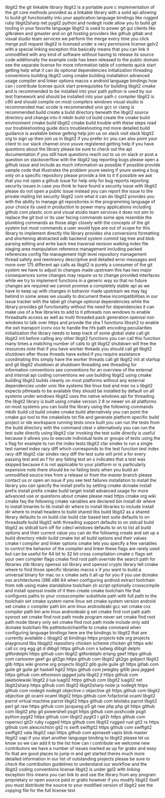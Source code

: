 libgit2 the git linkable library libgit2 is a portable pure c implementation of the git core methods provided as a linkable library with a solid api allowing to build git functionality into your application language bindings like rugged ruby libgit2sharp net pygit2 python and nodegit node allow you to build git tooling in your favorite language libgit2 is used to power git gui clients like gitkraken and gmaster and on git hosting providers like github gitlab and visual studio team services we perform the merge every time you click merge pull request libgit2 is licensed under a very permissive license gplv2 with a special linking exception this basically means that you can link it unmodified with any kind of software without having to release its source code additionally the example code has been released to the public domain see the separate license for more information table of contents quick start getting help what it can do optional dependencies initialization threading conventions building libgit2 using cmake building installation advanced usage compiler and linker options macos x android language bindings how can i contribute license quick start prerequisites for building libgit2 cmake and is recommended to be installed into your path python is used by our test framework and should be installed into your path c compiler libgit2 is c90 and should compile on most compilers windows visual studio is recommended mac xcode is recommended unix gcc or clang is recommended build create a build directory beneath the libgit2 source directory and change into it mkdir build cd build create the cmake build environment cmake build libgit2 cmake build trouble with these steps read our troubleshooting guide docs troubleshooting md more detailed build guidance is available below getting help join us on slack visit slack libgit2 org to sign up then join us in libgit2 if you prefer irc you can also point your client to our slack channel once youve registered getting help if you have questions about the library please be sure to check out the api documentation if you still have questions reach out to us on slack or post a question on stackoverflow with the libgit2 tag reporting bugs please open a github issue and include as much information as possible if possible provide sample code that illustrates the problem youre seeing if youre seeing a bug only on a specific repository please provide a link to it if possible we ask that you not open a github issue for help only for bug reports reporting security issues in case you think to have found a security issue with libgit2 please do not open a public issue instead you can report the issue to the private mailing list security libgit2 com what it can do libgit2 provides you with the ability to manage git repositories in the programming language of your choice its used in production to power many applications including github com plastic scm and visual studio team services it does not aim to replace the git tool or its user facing commands some apis resemble the plumbing commands as those align closely with the concepts of the git system but most commands a user would type are out of scope for this library to implement directly the library provides sha conversions formatting and shortening abstracted odb backend system commit tag tree and blob parsing editing and write back tree traversal revision walking index file staging area manipulation reference management including packed references config file management high level repository management thread safety and reentrancy descriptive and detailed error messages and more over 175 different api calls as libgit2 is purely a consumer of the git system we have to adjust to changes made upstream this has two major consequences some changes may require us to change provided interfaces while we try to implement functions in a generic way so that no future changes are required we cannot promise a completely stable api as we have to keep up with changes in behavior made upstream we may lag behind in some areas we usually to document these incompatibilities in our issue tracker with the label git change optional dependencies while the library provides git functionality without the need for dependencies it can make use of a few libraries to add to it pthreads non windows to enable threadsafe access as well as multi threaded pack generation openssl non windows to talk over https and provide the sha 1 functions libssh2 to enable the ssh transport iconv osx to handle the hfs path encoding peculiarities initialization the library needs to keep track of some global state call git libgit2 init before calling any other libgit2 functions you can call this function many times a matching number of calls to git libgit2 shutdown will free the resources note that if you have worker threads you should call git libgit2 shutdown after those threads have exited if you require assistance coordinating this simply have the worker threads call git libgit2 init at startup and git libgit2 shutdown at shutdown threading see threading for information conventions see conventions for an overview of the external and internal api coding conventions we use building libgit2 using cmake building libgit2 builds cleanly on most platforms without any external dependencies under unix like systems like linux bsd and mac os x libgit2 expects pthreads to be available they should be installed by default on all systems under windows libgit2 uses the native windows api for threading the libgit2 library is built using cmake version 2 8 or newer on all platforms on most systems you can build the library using the following commands mkdir build cd build cmake cmake build alternatively you can point the cmake gui tool to the cmakelists txt file and generate platform specific build project or ide workspace running tests once built you can run the tests from the build directory with the command ctest v alternatively you can run the test suite directly using libgit2 clar invoking the test suite directly is useful because it allows you to execute individual tests or groups of tests using the s flag for example to run the index tests libgit2 clar sindex to run a single test named index racy diff which corresponds to the test function test index racy diff libgit2 clar sindex racy diff the test suite will print a for every passing test and an f for any failing test an s indicates that a test was skipped because it is not applicable to your platform or is particularly expensive note there should be no failing tests when you build an unmodified source tree from a release or from the master branch please contact us or open an issue if you see test failures installation to install the library you can specify the install prefix by setting cmake dcmake install prefix install prefix cmake build target install advanced usage for more advanced use or questions about cmake please read https cmake org wiki cmake faq the following cmake variables are declared bin install dir where to install binaries to lib install dir where to install libraries to include install dir where to install headers to build shared libs build libgit2 as a shared library defaults to on build clar build clar based test suite defaults to on threadsafe build libgit2 with threading support defaults to on stdcall build libgit2 as stdcall turn off for cdecl windows defaults to on to list all build options and their current value you can do the following create and set up a build directory mkdir build cmake list all build options and their values cmake l compiler and linker options cmake lets you specify a few variables to control the behavior of the compiler and linker these flags are rarely used but can be useful for 64 bit to 32 bit cross compilation cmake c flags set your own compiler flags cmake find root path override the search path for libraries zlib library openssl ssl library and openssl crypto library tell cmake where to find those specific libraries macos x if you want to build a universal binary for mac os x cmake sets it all up for you if you use dcmake osx architectures i386 x86 64 when configuring android extract toolchain from ndk using make standalone toolchain sh script optionally crosscompile and install openssl inside of it then create cmake toolchain file that configures paths to your crosscompiler substitute path with full path to the toolchain set cmake system name linux set cmake system version android set cmake c compiler path bin arm linux androideabi gcc set cmake cxx compiler path bin arm linux androideabi g set cmake find root path path sysroot set cmake find root path mode program never set cmake find root path mode library only set cmake find root path mode include only add dcmake toolchain file pathtotoolchainfile to cmake command when configuring language bindings here are the bindings to libgit2 that are currently available c libqgit2 qt bindings https projects kde org projects playground libs libqgit2 repository chicken scheme chicken git https wiki call cc org egg git d dlibgit https github com s ludwig dlibgit delphi gitfordelphi https github com libgit2 gitfordelphi erlang geef https github com carlosmn geef go git2go https github com libgit2 git2go gobject libgit2 glib https wiki gnome org projects libgit2 glib guile guile git https gitlab com guile git guile git haskell hgit2 https github com jwiegley gitlib java jagged https github com ethomson jagged julia libgit2 jl https github com jakebolewski libgit2 jl lua luagit2 https github com libgit2 luagit2 net libgit2sharp https github com libgit2 libgit2sharp node js nodegit https github com nodegit nodegit objective c objective git https github com libgit2 objective git ocaml ocaml libgit2 https github com fxfactorial ocaml libgit2 parrot virtual machine parrot libgit2 https github com letolabs parrot libgit2 perl git raw https github com jacquesg p5 git raw php php git https github com libgit2 php git powershell psgit https github com poshcode psgit python pygit2 https github com libgit2 pygit2 r git2r https github com ropensci git2r ruby rugged https github com libgit2 rugged rust git2 rs https github com alexcrichton git2 rs swift swiftgit2 https github com swiftgit2 swiftgit2 vala libgit2 vapi https github com apmasell vapis blob master libgit2 vapi if you start another language binding to libgit2 please let us know so we can add it to the list how can i contribute we welcome new contributors we have a number of issues marked as up for grabs and easy fix that are good places to jump in and get started theres much more detailed information in our list of outstanding projects please be sure to check the contribution guidelines to understand our workflow and the libgit2 coding conventions license libgit2 is under gpl2 with linking exception this means you can link to and use the library from any program proprietary or open source paid or gratis however if you modify libgit2 itself you must distribute the source to your modified version of libgit2 see the copying file for the full license text